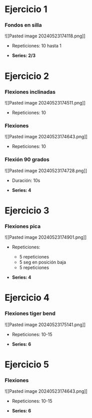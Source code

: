 # Ejercicio 1
### Fondos en silla

![[Pasted image 20240523174118.png]]

- Repeticiones: 10 hasta 1

- **Series: 2/3**

# Ejercicio 2
### Flexiones inclinadas

![[Pasted image 20240523174511.png]]

- Repeticiones: 10
### Flexiones

![[Pasted image 20240523174643.png]]

- Repeticiones: 10
### Flexión 90 grados

![[Pasted image 20240523174728.png]]

- Duración: 10s

- **Series: 4**

# Ejercicio 3
### Flexiones pica

![[Pasted image 20240523174901.png]]

- Repeticiones: 
	- 5 repeticiones
	- 5 seg en posición baja
	- 5 repeticiones

- **Series: 4**

# Ejercicio 4
### Flexiones tiger bend

![[Pasted image 20240523175141.png]]

- Repeticiones: 10-15

- **Series: 6**

# Ejercicio 5
### Flexiones

![[Pasted image 20240523174643.png]]

- Repeticiones: 10-15

- **Series: 6**